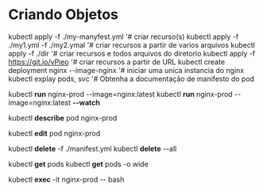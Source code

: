 # Criando Objetos

kubectl apply -f ./my-manyfest.yml            '# criar recurso(s)
kubectl apply -f ./my1.yml -f ./my2.ymal      '# criar recursos a partir de varios arquivos
kubectl apply -f ./dir                        '# criar recursos e todos arquivos do diretorio
kubectl apply -f https://git.io/vPieo         '# criar recursos a partir de URL
kubectl create deployment nginx --image-nginx '# iniciar uma unica instancia do nginx
kubectl explay pods, svc                      '# Obtenha a documentação de manifesto do pod


<!-- create pods -->
kubectl **run** nginx-prod --image=nginx:latest
kubectl **run** nginx-prod --image=nginx:latest **--watch**  <!-- assite mudanças-->
 
<!--  describe pods -->
kubectl **describe** pod nginx-prod 


<!-- edit pods -->
kubectl **edit** pod nginx-prod

<!-- delete pods -->
kubectl **delete** -f ./manifest.yml
kubectl **delete** --all

<!-- get -->
kubectl **get** pods
kubectl **get** pods -o wide  <!-- infos limpas do pod-->

<!-- exec -->
kubectl **exec** -it nginx-prod -- bash <!-- atach terminal da maquina ao terminal do container -->